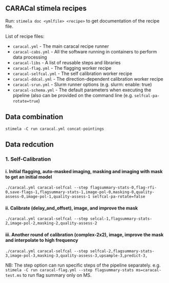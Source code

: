 CARACal stimela recipes
-----------------------

Run: `stimela doc <ymlfile> <recipe>` to get documentation of the recipe file. 

List of recipe files:
- `caracal.yml` - The main caracal recipe runner
- `caracal-cabs.yml` - All the software running in containers to perform data processing
- `caracal-libs` - A list of reusable steps and libraries
- `caracal-flag.yml` - The flagging worker recipe
- `caracal-selfcal.yml` - The self calibration worker recipe
- `caracal-ddcal.yml` - The direction-dependent calibration worker recipe
- `caracal-srun.yml` - Slurm runner options (e.g. slurm: enable: true)
- `caracal-schema.yml` - The default parameters when executing the pipeline (also can be provided on the command line (e.g. `selfcal-pa-rotate=true`)

Data combination
----------------

`stimela -C run caracal.yml concat-pointings`


Data redcution
--------------

### 1. Self-Calibration 

#### i. Initial flagging, auto-masked imaging, masking and imaging with mask to get an initial model
`./caracal.yml caracal-selfcal --step flagsummary-stats-0,flag-rfi-0,save-flags-1,flagsummary-stats-1,image-pol-0,masking-0,quality-assess-0,image-pol-1,quality-assess-1 selfcal-pa-rotate=false`

#### ii. Calibrate (delay_and_offset), image, and improve the mask
`./caracal.yml caracal-selfcal --step selcal-1,flagsummary-stats-2,image-pol-2,masking-2,quality-assess-2`

#### iii. Another round of calibration (complex-2x2), image, improve the mask and interpolate to high frequency
`./caracal.yml caracal-selfcal --step selfcal-2,flagsummary-stats-3,image-pol-3,masking-3,quality-assess-3,upsample-3,predict-3,`

NB: The step option can run specific steps of the pipeline separately. e.g. `stimela -C run caracal-flag.yml --step flagsummary-stats ms=caracal-test.ms` to run flag summary only on MS.
